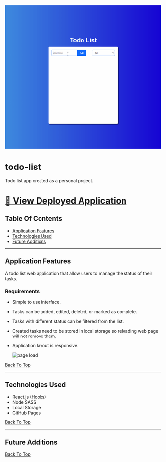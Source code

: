 ![page load](./readme-assets/app-demo.gif)

# todo-list

Todo list app created as a personal project.

# [🔗 View Deployed Application](https://hoang0211.github.io/to-do-list/)

## Table Of Contents

- [Application Features](#Application-Features)
- [Technologies Used](#Technologies-Used)
- [Future Additions](#Future-Additions)

---

## Application Features

A todo list web application that allow users to manage the status of their tasks.

### Requirements

- Simple to use interface.
- Tasks can be added, edited, deleted, or marked as complete.
- Tasks with different status can be filtered from the list.
- Created tasks need to be stored in local storage so reloading web page will not remove them.
- Application layout is responsive.

  ![page load](./readme-assets/responsive-layout.gif)

[Back To Top](#Table-Of-Contents)

---

## Technologies Used

- React.js (Hooks)
- Node SASS
- Local Storage
- GitHub Pages

[Back To Top](#Table-Of-Contents)

---

## Future Additions

[Back To Top](#Table-Of-Contents)
